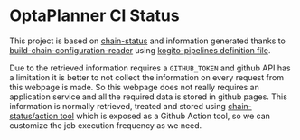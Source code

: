# OptaPlanner CI Status

This project is based on [chain-status](https://github.com/kiegroup/chain-status) and information generated thanks to [build-chain-configuration-reader](https://github.com/kiegroup/build-chain-configuration-reader) using [kogito-pipelines definition file](https://raw.githubusercontent.com/kiegroup/kogito-pipelines/main/.ci/pull-request-config.yaml).

Due to the retrieved information requires a `GITHUB_TOKEN` and github API has a limitation it is better to not collect the information on every request from this webpage is made. So this webpage does not really requires an application service and all the required data is stored in github pages. This information is normally retrieved, treated and stored using [chain-status/action tool](https://github.com/kiegroup/chain-status/tree/main/packages/action) which is exposed as a Github Action tool, so we can customize the job execution frequency as we need.